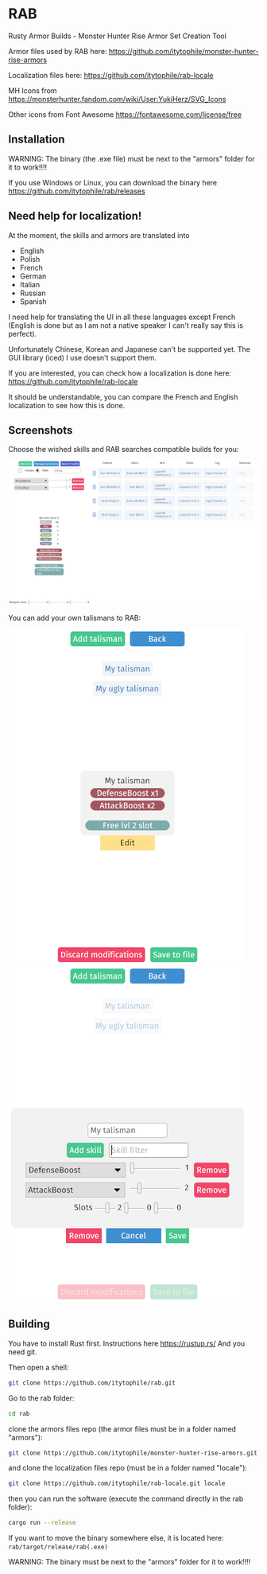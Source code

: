 # RAB

Rusty Armor Builds - Monster Hunter Rise Armor Set Creation Tool

Armor files used by RAB here: https://github.com/itytophile/monster-hunter-rise-armors

Localization files here: https://github.com/itytophile/rab-locale

MH Icons from https://monsterhunter.fandom.com/wiki/User:YukiHerz/SVG_Icons

Other icons from Font Awesome https://fontawesome.com/license/free

## Installation

WARNING: The binary (the .exe file) must be next to the "armors" folder for it to work!!!!

If you use Windows or Linux, you can download the binary here https://github.com/itytophile/rab/releases

## Need help for localization!

At the moment, the skills and armors are translated into

- English
- Polish
- French
- German
- Italian
- Russian
- Spanish

I need help for translating the UI in all these languages except French (English is done but as I am not a native speaker I can't really say this is perfect).

Unfortunately Chinese, Korean and Japanese can't be supported yet. The GUI library (iced) I use doesn't support them.

If you are interested, you can check how a localization is done here: https://github.com/itytophile/rab-locale

It should be understandable, you can compare the French and English localization to see how this is done.

## Screenshots

Choose the wished skills and RAB searches compatible builds for you:

![Main RAB page](https://raw.githubusercontent.com/itytophile/rab/main/docs/screenshots/rab_main.png)

You can add your own talismans to RAB:

![Talisman menu](https://raw.githubusercontent.com/itytophile/rab/main/docs/screenshots/talisman_menu.png)
![Talisman edition](https://raw.githubusercontent.com/itytophile/rab/main/docs/screenshots/talisman_edition.png)

## Building

You have to install Rust first. Instructions here https://rustup.rs/
And you need git.

Then open a shell:

```sh
git clone https://github.com/itytophile/rab.git
```

Go to the rab folder:

```sh
cd rab
```

clone the armors files repo (the armor files must be in a folder named "armors"):

```sh
git clone https://github.com/itytophile/monster-hunter-rise-armors.git armors
```

and clone the localization files repo (must be in a folder named "locale"):

```sh
git clone https://github.com/itytophile/rab-locale.git locale
```

then you can run the software (execute the command directly in the rab folder):

```sh
cargo run --release
```

If you want to move the binary somewhere else, it is located here: `rab/target/release/rab(.exe)`

WARNING: The binary must be next to the "armors" folder for it to work!!!!
